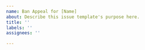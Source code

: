 ```yaml
---
name: Ban Appeal for [Name]
about: Describe this issue template's purpose here.
title: ''
labels: ''
assignees: ''

---
```



